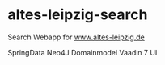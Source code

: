 altes-leipzig-search
====================

Search Webapp for www.altes-leipzig.de

SpringData Neo4J Domainmodel
Vaadin 7 UI
